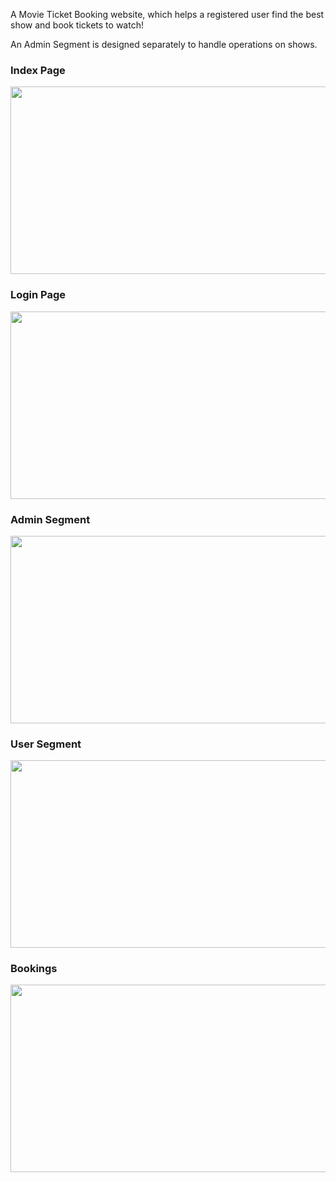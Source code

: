 A Movie Ticket Booking website, which helps a registered user find the best show and book tickets to watch!

An Admin Segment is designed separately to handle operations on shows.

### Index Page
<img src="https://github.com/ayanNandi410/TicketShow/assets/110126109/970c7aaf-9ac1-4a4c-a92e-e7557dba24f9" width="600" height="300">

### Login Page
<img src="https://github.com/ayanNandi410/TicketShow/assets/110126109/fd9670e4-5fd7-4f2f-aa55-c354f1aed96e" width="600" height="300">

### Admin Segment
<img src="https://github.com/ayanNandi410/TicketShow/assets/110126109/388bf757-7fcb-4a25-a6b9-3b3e0119a866" width="600" height="300">

### User Segment
<img src="https://github.com/ayanNandi410/TicketShow/assets/110126109/19905171-8a43-4cbd-b9af-efd7406c67ba" width="600" height="300">

### Bookings
<img src="https://github.com/ayanNandi410/TicketShow/assets/110126109/23d8ad63-5325-4261-8e33-3a7915f5ebaf" width="600" height="300">




